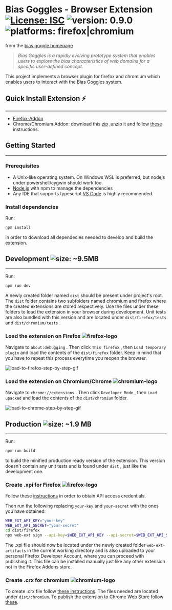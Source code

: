 # Bias Goggles - Browser Extension [![License: ISC](https://img.shields.io/badge/License-ISC-blue.svg)](https://opensource.org/licenses/ISC) ![version: 0.9.0](https://img.shields.io/badge/version-0.9.0-success) ![platforms: firefox|chromium](https://img.shields.io/badge/platform-firefox%20%7C%20chromium-lightgrey) 

from the [bias goggle homepage](http://pangaia.ics.forth.gr/bias-goggles/about.html)

> _Bias Goggles is a rapidly evolving prototype system that enables users to explore the bias characteristics of web domains for a specific user-defined concept._

This project implements a browser plugin for firefox and chromium which enables users to interact with the Bias Goggles system.
## Quick Install Extension ⚡
------

* [Firefox-Addon](https://jped3q.am.files.1drv.com/y4mtk65XtbE0efPuJ9lGnHXk74L0d1UyxAt6WgY9dynUkCNoNV8CDSQnUjCa0YEbD36KykEx6ffGSGS2S_4ZpWXcUiEnVr1VURcgIorBDiApbmdNkiLnuvN_QypQxickdvThXTCJS_Rx0gh7aGRqP-qGJBCKVZv-1K8PPXkx3xecVlZ_2uTyiPGI0qPdUu0DSKJSay4nkXBC-7jalrYBoWyOA)
* Chrome/Chromium Addon: download this [zip](https://1drv.ms/u/s!AoICqO06GNF0gswuYjHkOLMKJWGMuA?e=YAln1A) ,unzip it and follow [these](http://www.adambarth.com/experimental/crx/docs/packaging.html) instructions. 

## Getting Started
------

### Prerequisites

* A Unix-like operating system. On Windows WSL is preferred, but nodejs under powershell/cygwin should work too.
* [Node.js](https://nodejs.org/en/download/) with npm to manage the dependencies
* Any IDE that supports typescript.[VS Code](https://code.visualstudio.com/) is highly recommended.

### Install dependencies

Run: 

``` bash
npm install
```

in order to download all dependecies needed to develop and build the extension.

## Development  ![size: ~9.5MB](https://img.shields.io/badge/size-~%209.5%20MB-informational)
------

Run:

``` bash
npm run dev
```

A newly created folder named `dist` should be present under project's root. The `dist` folder contains two subfolders named chromium and firefox where the created extensions are stored respectively. Use the files under these folders to load the extension in your browser during development. Unit tests are also bundled with this version and are located under `dist/firefox/tests` and `dist/chromium/tests` .

### Load the extension on Firefox ![firefox-logo](https://raw.githubusercontent.com/alrra/browser-logos/master/src/firefox/firefox_24x24.png)

Navigate to `about:debugging` . Then click `This firefox` , then `Load temporary plugin` and load the contents of the `dist/firefox` folder. Keep in mind that you have to repeat this process everytime you reopen the browser.

![load-to-firefox-step-by-step-gif](https://kzef3q.am.files.1drv.com/y4mIP0RZYgEnvWT7bNwgWRYgHfb3H1Kpi-1nOBswrQ4TBFjiE7KvFEPB5bcju786Sm4B0jY6YANUYz2LpUOZ69MTMNOJVcaE7_lcXDEBVF5ZQGSiNfLNTXUdKB0KIA5bM3vkJOE-uyZ1CvEYPMqonEzh-CEkyYVda12t15nJhEOdb69_qMpcEwSAmn_vChfSnMxHUYLelLVjLpftb_NuGj9Lg/firefox-load.gif?psid=1)

### Load the extension on Chromium/Chrome ![chromium-logo](https://raw.githubusercontent.com/alrra/browser-logos/master/src/chromium/chromium_24x24.png)

Navigate to `chrome://extensions` . Then click `Developer Mode` , then `Load upacked` and load the contents of the `dist/chromium` folder.

![load-to-chrome-step-by-step-gif](https://kzev3q.am.files.1drv.com/y4msNelP_M1hBuk3PoI3ILBiRsXX0FmiXiP501s0n2WuCulM2qDZK8HfVzbUND1O3sK48LkkQi6tor5E-pvFsDoeagK4HMMgtIoDO6MQaisH5pmTeJQMbf5gQMJIyTfJq7ct1DXWsqY1l6a2jufNeMTwdddesrKG9h2unADn56IB_Vb0OpScCONlc_nBlfewct4GM7aiAlO9jGDnEoV6AB0Sg/chrome-load.gif?psid=1)

## Production ![size: ~1.9 MB](https://img.shields.io/badge/size-~%201.9%20MB-informational)
------

Run:
``` bash
npm run build
```

to build the minified production ready version of the extension. This version doesn't contain any unit tests and is found under `dist` , just like the development one.

### Create .xpi for Firefox ![firefox-logo](https://raw.githubusercontent.com/alrra/browser-logos/master/src/firefox/firefox_24x24.png)

Follow these [instructions](https://extensionworkshop.com/documentation/develop/web-ext-command-reference#web-ext-sign) in order to obtain API access credentials. 

Then run the following replacing `your-key` and `your-secret` with the ones you have obtained: 
``` bash
WEB_EXT_API_KEY="your-key"
WEB_EXT_API_SECRET="your-secret"
cd dist/firefox
npx web-ext sign --api-key=$WEB_EXT_API_KEY --api-secret=$WEB_EXT_API_SECRET
```

The .xpi file should now be located under the newly created folder `web-ext-artifacts` in the current working directory and is also uploaded to your personal Firefox Developer Account, where you can proceed with publishing it.
This file can be installed manually just like any other extension not in the Firefox Addons store.

### Create .crx for chromium ![chromium-logo](https://raw.githubusercontent.com/alrra/browser-logos/master/src/chromium/chromium_24x24.png)

To create .crx file follow [these instructions](http://www.adambarth.com/experimental/crx/docs/packaging.html).
The files needed are located under `dist/chromium`.
To publish the extension to Chrome Web Store follow [these](https://developer.chrome.com/webstore/get_started_simple#step5).

